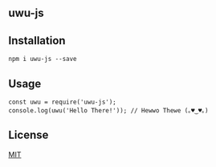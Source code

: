 ##  uwu-js

## Installation
`npm i uwu-js --save`

## Usage
```
const uwu = require('uwu-js');
console.log(uwu('Hello There!')); // Hewwo Thewe (｡♥‿♥｡)
```

## License
[MIT](https://opensource.org/licenses/MIT)